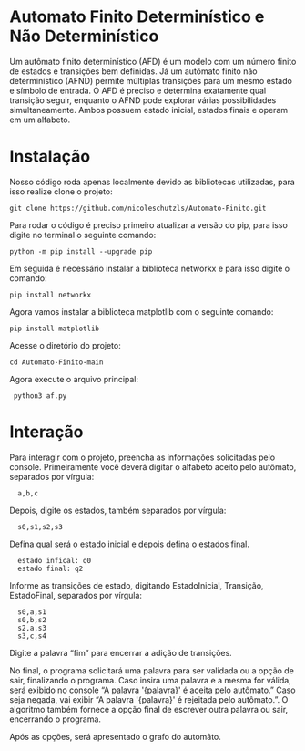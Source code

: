 # Automato Finito Determinístico e Não Determinístico

Um autômato finito determinístico (AFD) é um modelo com um número finito de estados e transições bem definidas. Já um autômato finito não determinístico (AFND) permite múltiplas transições para um mesmo estado e símbolo de entrada. O AFD é preciso e determina exatamente qual transição seguir, enquanto o AFND pode explorar várias possibilidades simultaneamente. Ambos possuem estado inicial, estados finais e operam em um alfabeto.

# Instalação
Nosso código roda apenas localmente devido as bibliotecas utilizadas, para isso realize clone o projeto:

    git clone https://github.com/nicoleschutzls/Automato-Finito.git

Para rodar o código é preciso primeiro atualizar a versão do pip, para isso digite no terminal o seguinte comando:

    python -m pip install --upgrade pip

Em seguida é necessário instalar a biblioteca networkx e para isso digite o comando:
    
    pip install networkx

Agora vamos instalar a biblioteca matplotlib com o seguinte comando:
      
    pip install matplotlib 

Acesse o diretório do projeto:
      
    cd Automato-Finito-main

Agora execute o arquivo principal:

     python3 af.py

# Interação
Para interagir com o projeto, preencha as informações solicitadas pelo console. Primeiramente você deverá digitar o alfabeto aceito pelo autômato, separados por vírgula:

      a,b,c

Depois, digite os estados, também separados por vírgula:
      
      s0,s1,s2,s3

Defina qual será o estado inicial e depois defina o estados final. 

      estado infical: q0
      estado final: q2

Informe as transições de estado, digitando EstadoInicial, Transição, EstadoFinal, separados por vírgula:

      s0,a,s1
      s0,b,s2
      s2,a,s3
      s3,c,s4

Digite a palavra “fim” para encerrar a adição de transições.

No final, o programa solicitará uma palavra para ser validada ou a opção de sair, finalizando o programa. Caso insira uma palavra e a mesma for válida, será exibido no console “A palavra '{palavra}' é aceita pelo autômato.” Caso seja negada, vai exibir “A palavra '{palavra}' é rejeitada pelo autômato.”. O algoritmo também fornece a opção final de escrever outra palavra ou sair, encerrando o programa.

Após as opções, será apresentado o grafo do automâto. 


